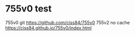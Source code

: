 # 755v0 test
755v0 git https://github.com/ciss84/755v0
755v2 no cache https://ciss84.github.io/755v0/index.html
